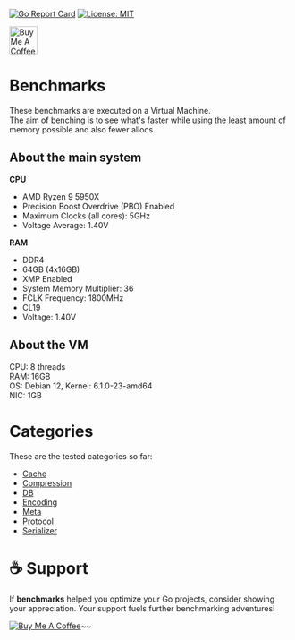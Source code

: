 [![Go Report Card](https://goreportcard.com/badge/github.com/rah-0/benchmarks)](https://goreportcard.com/report/github.com/rah-0/benchmarks)
[![License: MIT](https://img.shields.io/badge/License-MIT-yellow.svg)](https://opensource.org/licenses/MIT)

<a href="https://www.buymeacoffee.com/rah.0" target="_blank">
  <img src="https://cdn.buymeacoffee.com/buttons/v2/arial-orange.png" alt="Buy Me A Coffee" height="50" style="height:50px;">
</a>

# Benchmarks
These benchmarks are executed on a Virtual Machine.  
The aim of benching is to see what's faster while using the least amount of memory possible and also fewer allocs.

## About the main system
**CPU**
- AMD Ryzen 9 5950X
- Precision Boost Overdrive (PBO) Enabled
- Maximum Clocks (all cores): 5GHz
- Voltage Average: 1.40V

**RAM**
- DDR4
- 64GB (4x16GB) 
- XMP Enabled
- System Memory Multiplier: 36
- FCLK Frequency: 1800MHz
- CL19
- Voltage: 1.40V

## About the VM
CPU: 8 threads  
RAM: 16GB  
OS: Debian 12, Kernel: 6.1.0-23-amd64  
NIC: 1GB


# Categories
These are the tested categories so far:
- [Cache](https://github.com/rah-0/benchmarks/tree/master/cache)
- [Compression](https://github.com/rah-0/benchmarks/tree/master/compression)
- [DB](https://github.com/rah-0/benchmarks/tree/master/db)
- [Encoding](https://github.com/rah-0/benchmarks/tree/master/encoding)
- [Meta](https://github.com/rah-0/benchmarks/tree/master/meta)
- [Protocol](https://github.com/rah-0/benchmarks/tree/master/protocol)
- [Serializer](https://github.com/rah-0/benchmarks/tree/master/serializer)

# ☕ Support
If **benchmarks** helped you optimize your Go projects, consider showing your appreciation. Your support fuels further benchmarking adventures!

[![Buy Me A Coffee](https://cdn.buymeacoffee.com/buttons/default-orange.png)](https://www.buymeacoffee.com/rah.0)~~
